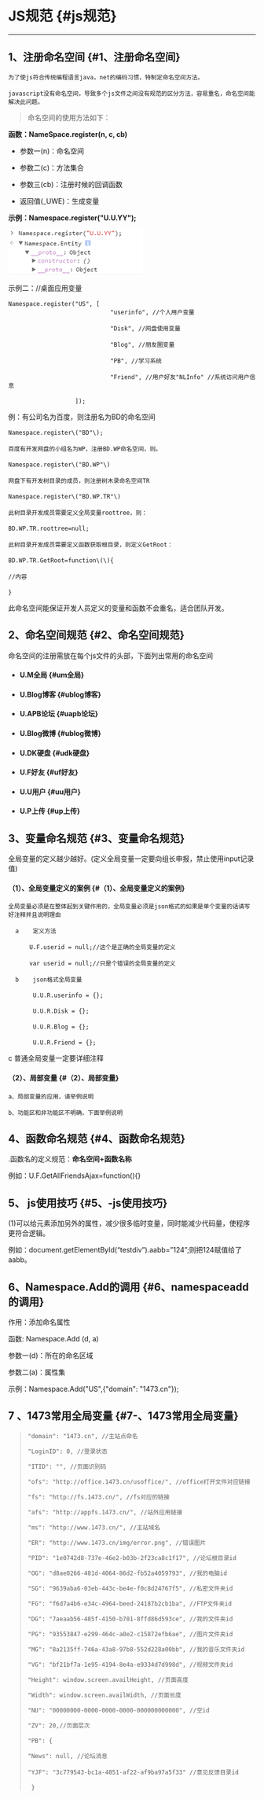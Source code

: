 # JS规范 {#js规范}

---

## 1、注册命名空间 {#1、注册命名空间}

```
为了使js符合传统编程语言java，net的编码习惯，特制定命名空间方法。

javascript没有命名空间，导致多个js文件之间没有规范的区分方法，容易重名，命名空间能解决此问题。
```

> 命名空间的使用方法如下：

**函数：NameSpace.register\(n, c, cb\)**

* 参数一\(n\)：命名空间

* 参数二\(c\)：方法集合

* 参数三\(cb\)：注册时候的回调函数

* 返回值\(\_UWE\)：生成变量

**示例：Namespace.register\("U.U.YY"\);**

![](/Image/image001.png)

示例二：//桌面应用变量

```
Namespace.register("US", [
                             "userinfo", //个人用户变量

                             "Disk", //网盘使用变量

                             "Blog", //朋友圈变量

                             "PB", //学习系统

                             "Friend", //用户好友"NLInfo" //系统访问用户信息

                   ]);
```

例：有公司名为百度，则注册名为BD的命名空间

```
Namespace.register\("BD"\);

百度有开发网盘的小组名为WP，注册BD.WP命名空间，则。

Namespace.register\("BD.WP"\)

网盘下有开发树目录的成员，则注册树木录命名空间TR

Namespace.register\("BD.WP.TR"\)

此树目录开发成员需要定义全局变量roottree，则：

BD.WP.TR.roottree=null;

此树目录开发成员需要定义函数获取根目录，则定义GetRoot：

BD.WP.TR.GetRoot=function\(\){

//内容

}
```

此命名空间能保证开发人员定义的变量和函数不会重名，适合团队开发。

## 2、命名空间规范 {#2、命名空间规范}

命名空间的注册需放在每个js文件的头部，下面列出常用的命名空间

* #### U.M全局 {#um全局}
* #### U.Blog博客 {#ublog博客}
* #### U.APB论坛 {#uapb论坛}
* #### U.Blog微博 {#ublog微博}
* #### U.DK硬盘 {#udk硬盘}
* #### U.F好友 {#uf好友}
* #### U.U用户 {#uu用户}
* #### U.P上传 {#up上传}

## 3、变量命名规范 {#3、变量命名规范}

全局变量的定义越少越好。\(定义全局变量一定要向组长申报，禁止使用input记录值\)

#### （1）、全局变量定义的案例 {#（1）、全局变量定义的案例}

```
全局变量必须是在整体起到关键作用的，全局变量必须是json格式的如果是单个变量的话请写好注释并且说明理由

  a    定义方法

      U.F.userid = null;//这个是正确的全局变量的定义

      var userid = null;//只是个错误的全局变量的定义

  b    json格式全局变量

       U.U.R.userinfo = {};

       U.U.R.Disk = {};

       U.U.R.Blog = {};

       U.U.R.Friend = {};
```

c 普通全局变量一定要详细注释

#### （2）、局部变量 {#（2）、局部变量}

```
a、局部变量的应用，请举例说明

b、功能区和非功能区不明确，下面举例说明
```

## 4、函数命名规范 {#4、函数命名规范}

.函数名的定义规范：**命名空间+函数名称**

例如：U.F.GetAllFriendsAjax=function\(\){}

## 5、 js使用技巧 {#5、-js使用技巧}

\(1\)可以给元素添加另外的属性，减少很多临时变量，同时能减少代码量，使程序更符合逻辑。

例如：document.getElementById\(“testdiv”\).aabb=”124”;则把124赋值给了aabb。

## 6、Namespace.Add的调用 {#6、namespaceadd的调用}

作用：添加命名属性

函数: Namespace.Add \(d, a\)

参数一\(d\)：所在的命名区域

参数二\(a\)：属性集

示例：Namespace.Add\("US",{"domain": "1473.cn"}\);

## 7 、1473常用全局变量 {#7-、1473常用全局变量}

> `"domain": "1473.cn", //主站点命名`
>
> `"LoginID": 0, //登录状态`
>
> `"ITID": "", //页面识别码`
>
> `"ofs": "http://office.1473.cn/usoffice/", //office打开文件对应链接`
>
> `"fs": "http://fs.1473.cn/", //fs对应的链接`
>
> `"afs": "http://appfs.1473.cn/", //站外应用链接`
>
> `"ms": "http://www.1473.cn/", //主站域名`
>
> `"ER": "http://www.1473.cn/img/error.png", //错误图片`
>
> `"PID": "1e0742d8-737e-46e2-b03b-2f23ca8c1f17", //论坛根目录id`
>
> `"OG": "d8ae0266-481d-4064-86d2-fb52a4059793", //我的电脑id`
>
> `"SG": "9639aba6-03eb-443c-be4e-f0c8d24767f5", //私密文件夹id`
>
> `"FG": "f6d7a4b6-e34c-4964-beed-24187b2cb1ba", //FTP文件夹id`
>
> `"DG": "7aeaab56-485f-4150-b781-8ffd86d593ce", //我的文件夹id`
>
> `"PG": "93553847-e299-464c-a0e2-c15872efb6ae", //图片文件夹id`
>
> `"MG": "8a2135ff-746a-43a8-97b8-552d228a00bb", //我的音乐文件夹id`
>
> `"VG": "bf21bf7a-1e95-4194-8e4a-e9334d7d998d", //视频文件夹id`
>
> `"Height": window.screen.availHeight, //页面高度`
>
> `"Width": window.screen.availWidth, //页面长度`
>
> `"NU": "00000000-0000-0000-0000-000000000000", //空id`
>
> `"ZV": 20,//页面层次`
>
> `"PB": {`
>
> ```
> "News": null, //论坛消息
>
> "YJF": "3c779543-bc1a-4851-af22-af9ba97a5f33" //意见反馈目录id
> ```
>
> ` }`




